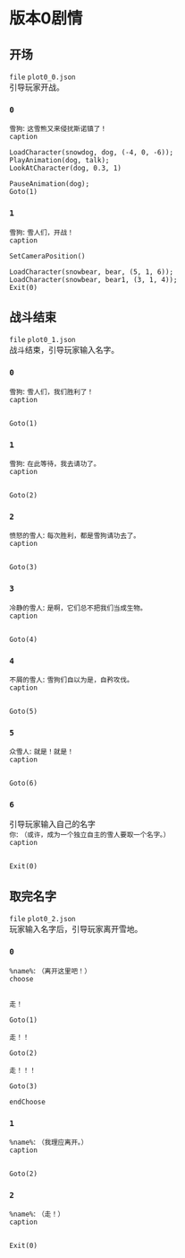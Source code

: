 # 版本0剧情
## 开场
`file` `plot0_0.json`  
引导玩家开战。  
### `0`
`雪狗`: `这雪熊又来侵扰斯诺镇了！`  
`caption`  
```
LoadCharacter(snowdog, dog, (-4, 0, -6));
PlayAnimation(dog, talk);
LookAtCharacter(dog, 0.3, 1)
```
```
PauseAnimation(dog);
Goto(1)
```
### `1`
`雪狗`: `雪人们，开战！`  
`caption`  
```
SetCameraPosition()
```
```
LoadCharacter(snowbear, bear, (5, 1, 6));
LoadCharacter(snowbear, bear1, (3, 1, 4));
Exit(0)
```
## 战斗结束
`file` `plot0_1.json`  
战斗结束，引导玩家输入名字。  
### `0`
`雪狗`: `雪人们，我们胜利了！`  
`caption`  
```
```
```
Goto(1)
```
### `1`
`雪狗`: `在此等待，我去请功了。`  
`caption`  
```
```
```
Goto(2)
```
### `2`
`愤怒的雪人`: `每次胜利，都是雪狗请功去了。`  
`caption`  
```
```
```
Goto(3)
```
### `3`
`冷静的雪人`: `是啊，它们总不把我们当成生物。`  
`caption`  
```
```
```
Goto(4)
```
### `4`
`不屑的雪人`: `雪狗们自以为是，自矜攻伐。`  
`caption`  
```
```
```
Goto(5)
```
### `5`
`众雪人`: `就是！就是！`  
`caption`  
```
```
```
Goto(6)
```
### `6`
引导玩家输入自己的名字  
`你`: `（或许，成为一个独立自主的雪人要取一个名字。）`  
`caption`  
```
```
```
Exit(0)
```
## 取完名字
`file` `plot0_2.json`  
玩家输入名字后，引导玩家离开雪地。  
### `0`
`%name%`: `（离开这里吧！）`  
`choose`  
```
```
`走！`  
```
Goto(1)
```
`走！！`  
```
Goto(2)
```
`走！！！`  
```
Goto(3)
```
`endChoose`
### `1`
`%name%`: `（我理应离开。）`  
`caption`  
```
```
```
Goto(2)
```
### `2`
`%name%`: `（走！）`  
`caption`  
```
```
```
Exit(0)
```

